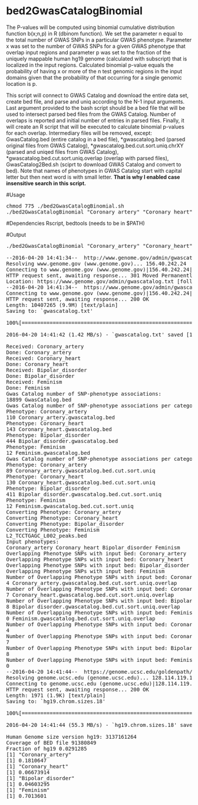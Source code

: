 # bed2GwasCatalogBinomial

The P-values will be computed using binomial cumulative distribution function b(x;n,p) in R (dbinom function). We set the parameter n equal to the total number of GWAS SNPs in a particular GWAS phenotype. Parameter x was set to the number of GWAS SNPs for a given GWAS phenotype that overlap input regions and parameter p was set to the fraction of the uniquely mappable human hg19 genome (calculated with subscript) that is localized in the input regions. Calculated binomial p-value equals the probability of having x or more of the n test genomic regions in the input domains given that the probability of that occurring for a single genomic location is p. 

This script will connect to GWAS Catalog and download the entire data set, create bed file, and parse and uniq according to the N-1 input arguments. Last argument provided to the bash script should be a bed file that will be used to intersect parsed bed files from the GWAS Catalog. Number of overlaps is reported and initial number of entries in parsed files.  Finally, it will create an R script that will be executed to calculate binomial p-values for each overlap. Intermediary files will be removed, except: GwasCatalog.bed (entire catalog in a bed file), \*gwascatalog.bed (parsed original files from GWAS Catalog), \*gwascatalog.bed.cut.sort.uniq.chrXY (parsed and uniqed files from GWAS Catalog), \*gwascatalog.bed.cut.sort.uniq.overlap (overlap with parsed files), GwasCatalog2Bed.sh (sciprt to download GWAS Catalog and convert to bed). Note that names of phenotypes in GWAS Catalog start with capital letter but then next word is with small letter. **That is why I enabled case insensitive search in this script.**

#Usage
<pre>
chmod 775 ./bed2GwasCatalogBinomial.sh
./bed2GwasCatalogBinomial "Coronary_artery" "Coronary_heart" "Bipolar_disorder" "Feminism" L2_TCCTGAGC_L002_peaks.bed 
</pre>

#Dependencies 
Rscript, bedtools (needs to be in $PATH)

#Output
<pre>
./bed2GwasCatalogBinomial "Coronary_artery" "Coronary_heart" "Bipolar disorder" "Feminism" L2_TCCTGAGC_L002_peaks.bed 

--2016-04-20 14:41:34--  http://www.genome.gov/admin/gwascatalog.txt
Resolving www.genome.gov (www.genome.gov)... 156.40.242.24
Connecting to www.genome.gov (www.genome.gov)|156.40.242.24|:80... connected.
HTTP request sent, awaiting response... 301 Moved Permanently
Location: https://www.genome.gov/admin/gwascatalog.txt [following]
--2016-04-20 14:41:34--  https://www.genome.gov/admin/gwascatalog.txt
Connecting to www.genome.gov (www.genome.gov)|156.40.242.24|:443... connected.
HTTP request sent, awaiting response... 200 OK
Length: 10407265 (9.9M) [text/plain]
Saving to: `gwascatalog.txt'

100%[=======================================================================================================================================================>] 10,407,265  1.49M/s   in 7.0s    

2016-04-20 14:41:42 (1.42 MB/s) - `gwascatalog.txt' saved [10407265/10407265]

Received: Coronary_artery
Done: Coronary_artery
Received: Coronary_heart
Done: Coronary_heart
Received: Bipolar_disorder
Done: Bipolar_disorder
Received: Feminism
Done: Feminism
Gwas Catalog number of SNP-phenotype associations:
18899 GwasCatalog.bed
Gwas Catalog number of SNP-phenotype associations per category:
Phenotype: Coronary_artery
110 Coronary_artery.gwascatalog.bed
Phenotype: Coronary_heart
143 Coronary_heart.gwascatalog.bed
Phenotype: Bipolar_disorder
444 Bipolar_disorder.gwascatalog.bed
Phenotype: Feminism
12 Feminism.gwascatalog.bed
Gwas Catalog number of SNP-phenotype associations per category AFTER REMOVING DUPLICATES:
Phenotype: Coronary_artery
89 Coronary_artery.gwascatalog.bed.cut.sort.uniq
Phenotype: Coronary_heart
130 Coronary_heart.gwascatalog.bed.cut.sort.uniq
Phenotype: Bipolar_disorder
411 Bipolar_disorder.gwascatalog.bed.cut.sort.uniq
Phenotype: Feminism
12 Feminism.gwascatalog.bed.cut.sort.uniq
Converting Phenotype: Coronary_artery
Converting Phenotype: Coronary_heart
Converting Phenotype: Bipolar_disorder
Converting Phenotype: Feminism
L2_TCCTGAGC_L002_peaks.bed
Input phenotypes:
Coronary_artery Coronary_heart Bipolar_disorder Feminism
Overlapping Phenotype SNPs with input bed: Coronary_artery
Overlapping Phenotype SNPs with input bed: Coronary_heart
Overlapping Phenotype SNPs with input bed: Bipolar_disorder
Overlapping Phenotype SNPs with input bed: Feminism
Number of Overlapping Phenotype SNPs with input bed: Coronary_artery
4 Coronary_artery.gwascatalog.bed.cut.sort.uniq.overlap
Number of Overlapping Phenotype SNPs with input bed: Coronary_heart
7 Coronary_heart.gwascatalog.bed.cut.sort.uniq.overlap
Number of Overlapping Phenotype SNPs with input bed: Bipolar_disorder
8 Bipolar disorder.gwascatalog.bed.cut.sort.uniq.overlap
Number of Overlapping Phenotype SNPs with input bed: Feminism
0 Feminism.gwascatalog.bed.cut.sort.uniq.overlap
Number of Overlapping Phenotype SNPs with input bed: Coronary_artery
4
Number of Overlapping Phenotype SNPs with input bed: Coronary_heart
7
Number of Overlapping Phenotype SNPs with input bed: Bipolar_disorder
8
Number of Overlapping Phenotype SNPs with input bed: Feminism
0
--2016-04-20 14:41:44--  https://genome.ucsc.edu/goldenpath/help/hg19.chrom.sizes
Resolving genome.ucsc.edu (genome.ucsc.edu)... 128.114.119.134, 128.114.119.132, 128.114.119.131, ...
Connecting to genome.ucsc.edu (genome.ucsc.edu)|128.114.119.134|:443... connected.
HTTP request sent, awaiting response... 200 OK
Length: 1971 (1.9K) [text/plain]
Saving to: `hg19.chrom.sizes.18'

100%[=======================================================================================================================================================>] 1,971       --.-K/s   in 0s      

2016-04-20 14:41:44 (55.3 MB/s) - `hg19.chrom.sizes.18' saved [1971/1971]

Human Genome size version hg19: 3137161264
Coverage of BED file 91380849
Fraction of hg19 0.0291285
[1] "Coronary_artery"
[1] 0.1810647
[1] "Coronary_heart"
[1] 0.06673914
[1] "Bipolar_disorder"
[1] 0.04603295
[1] "Feminism"
[1] 0.7013601
</pre>
